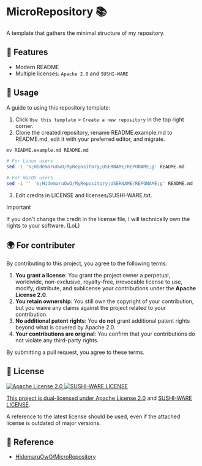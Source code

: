 # MicroRepository 📚

A template that gathers the minimal structure of my repository.

## 🚀 Features

- Modern README
- Multiple licenses: `Apache 2.0` and `SUSHI-WARE`

<!-- ## 🛠 Installation -->

<!-- ```bash -->
<!-- brew install micro-repository -->
<!-- ``` -->

<!-- ### 🏗 Build from Source -->

<!-- ```sh -->
<!-- git clone https://github.com/HidemaruOwO/MicroRepository.git -->
<!-- cd MicroRepository -->

<!-- make -j8 -->

<!-- install -Dm0755 -t "/usr/local/bin/" "dist/builded-binary" -->
<!-- ``` -->

<!-- - Arch Linux -->

<!-- ```sh -->
<!-- git clone https://github.com/HidemaruOwO/MicroRepository.git -->
<!-- cd MicroRepository -->

<!-- makepkg -si -->
<!-- ``` -->

## 🎯 Usage

A guide to using this repository template:

1. Click `Use this template` > `Create a new repository` in the top right corner.
2. Clone the created repository, rename README.example.md to README.md, edit it with your preferred editor, and migrate.

```bash
mv README.example.md README.md

# For Linux users
sed -i 's;HidemaruOwO/MyRepository;USERNAME/REPONAME;g' README.md

# For macOS users
sed -i '' 's;HidemaruOwO/MyRepository;USERNAME/REPONAME;g' README.md
```

3. Edit credits in LICENSE and licenses/SUSHI-WARE.txt.

> [!IMPORTANT]
> If you don't change the credit in the license file, I will technically own the rights to your software. (LoL)

## 🌍 For contributer

By contributing to this project, you agree to the following terms:

1. **You grant a license**: You grant the project owner a perpetual, worldwide, non-exclusive, royalty-free, irrevocable license to use, modify, distribute, and sublicense your contributions under the **Apache License 2.0**.
2. **You retain ownership**: You still own the copyright of your contribution, but you waive any claims against the project related to your contribution.
3. **No additional patent rights**: You **do not** grant additional patent rights beyond what is covered by Apache 2.0.
4. **Your contributions are original**: You confirm that your contributions do not violate any third-party rights.

By submitting a pull request, you agree to these terms.

## 📜 License

<div align="left" style="flex: inline" >
<a href="https://www.apache.org/licenses/LICENSE-2.0" >
<img src="https://img.shields.io/badge/License-Apache%20License%202.0-blue.svg" alt="Apache License 2.0"
</a>
<a href="https://github.com/MakeNowJust/sushi-ware" >
<img src="https://img.shields.io/badge/License-SUSHI--WARE%20%F0%9F%8D%A3-blue.svg" alt="SUSHI-WARE LICENSE"
</a>
</div>

This project is dual-licensed under [Apache License 2.0](https://www.apache.org/licenses/LICENSE-2.0) and [SUSHI-WARE LICENSE](https://github.com/MakeNowJust/sushi-ware).

A reference to the latest license should be used, even if the attached license is outdated of major versions.

## 🤝 Reference

- [HidemaruOwO/MicroRepository](https://github.com/HidemaruOwO/MicroRepository)
